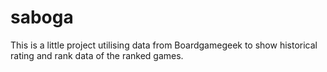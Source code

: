 # saboga

This is a little project utilising data from Boardgamegeek to show historical rating and rank data of the ranked games.
